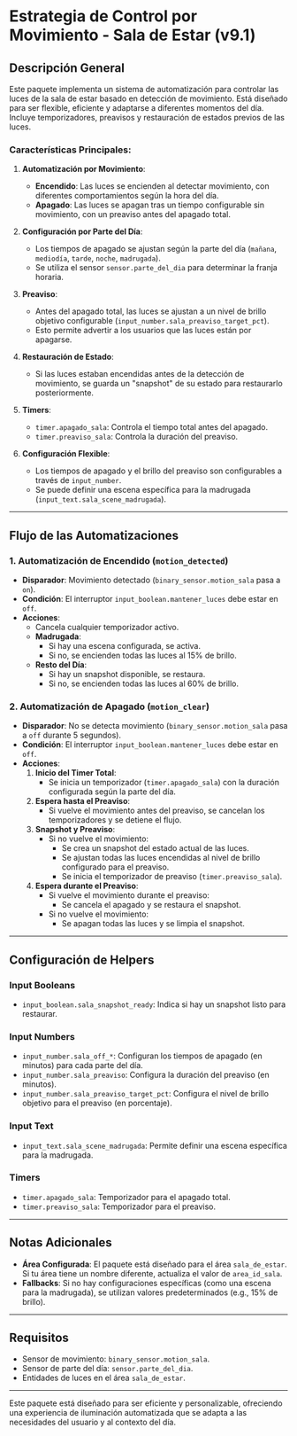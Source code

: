 # Estrategia de Control por Movimiento - Sala de Estar (v9.1)

## Descripción General

Este paquete implementa un sistema de automatización para controlar las luces de la sala de estar basado en detección de movimiento. Está diseñado para ser flexible, eficiente y adaptarse a diferentes momentos del día. Incluye temporizadores, preavisos y restauración de estados previos de las luces.

### Características Principales:
1. **Automatización por Movimiento**:
   - **Encendido**: Las luces se encienden al detectar movimiento, con diferentes comportamientos según la hora del día.
   - **Apagado**: Las luces se apagan tras un tiempo configurable sin movimiento, con un preaviso antes del apagado total.

2. **Configuración por Parte del Día**:
   - Los tiempos de apagado se ajustan según la parte del día (`mañana`, `mediodía`, `tarde`, `noche`, `madrugada`).
   - Se utiliza el sensor `sensor.parte_del_dia` para determinar la franja horaria.

3. **Preaviso**:
   - Antes del apagado total, las luces se ajustan a un nivel de brillo objetivo configurable (`input_number.sala_preaviso_target_pct`).
   - Esto permite advertir a los usuarios que las luces están por apagarse.

4. **Restauración de Estado**:
   - Si las luces estaban encendidas antes de la detección de movimiento, se guarda un "snapshot" de su estado para restaurarlo posteriormente.

5. **Timers**:
   - `timer.apagado_sala`: Controla el tiempo total antes del apagado.
   - `timer.preaviso_sala`: Controla la duración del preaviso.

6. **Configuración Flexible**:
   - Los tiempos de apagado y el brillo del preaviso son configurables a través de `input_number`.
   - Se puede definir una escena específica para la madrugada (`input_text.sala_scene_madrugada`).

---

## Flujo de las Automatizaciones

### 1. **Automatización de Encendido (`motion_detected`)**
   - **Disparador**: Movimiento detectado (`binary_sensor.motion_sala` pasa a `on`).
   - **Condición**: El interruptor `input_boolean.mantener_luces` debe estar en `off`.
   - **Acciones**:
     - Cancela cualquier temporizador activo.
     - **Madrugada**:
       - Si hay una escena configurada, se activa.
       - Si no, se encienden todas las luces al 15% de brillo.
     - **Resto del Día**:
       - Si hay un snapshot disponible, se restaura.
       - Si no, se encienden todas las luces al 60% de brillo.

### 2. **Automatización de Apagado (`motion_clear`)**
   - **Disparador**: No se detecta movimiento (`binary_sensor.motion_sala` pasa a `off` durante 5 segundos).
   - **Condición**: El interruptor `input_boolean.mantener_luces` debe estar en `off`.
   - **Acciones**:
     1. **Inicio del Timer Total**:
        - Se inicia un temporizador (`timer.apagado_sala`) con la duración configurada según la parte del día.
     2. **Espera hasta el Preaviso**:
        - Si vuelve el movimiento antes del preaviso, se cancelan los temporizadores y se detiene el flujo.
     3. **Snapshot y Preaviso**:
        - Si no vuelve el movimiento:
          - Se crea un snapshot del estado actual de las luces.
          - Se ajustan todas las luces encendidas al nivel de brillo configurado para el preaviso.
          - Se inicia el temporizador de preaviso (`timer.preaviso_sala`).
     4. **Espera durante el Preaviso**:
        - Si vuelve el movimiento durante el preaviso:
          - Se cancela el apagado y se restaura el snapshot.
        - Si no vuelve el movimiento:
          - Se apagan todas las luces y se limpia el snapshot.

---

## Configuración de Helpers

### **Input Booleans**
- `input_boolean.sala_snapshot_ready`: Indica si hay un snapshot listo para restaurar.

### **Input Numbers**
- `input_number.sala_off_*`: Configuran los tiempos de apagado (en minutos) para cada parte del día.
- `input_number.sala_preaviso`: Configura la duración del preaviso (en minutos).
- `input_number.sala_preaviso_target_pct`: Configura el nivel de brillo objetivo para el preaviso (en porcentaje).

### **Input Text**
- `input_text.sala_scene_madrugada`: Permite definir una escena específica para la madrugada.

### **Timers**
- `timer.apagado_sala`: Temporizador para el apagado total.
- `timer.preaviso_sala`: Temporizador para el preaviso.

---

## Notas Adicionales
- **Área Configurada**: El paquete está diseñado para el área `sala_de_estar`. Si tu área tiene un nombre diferente, actualiza el valor de `area_id_sala`.
- **Fallbacks**: Si no hay configuraciones específicas (como una escena para la madrugada), se utilizan valores predeterminados (e.g., 15% de brillo).

---

## Requisitos
- Sensor de movimiento: `binary_sensor.motion_sala`.
- Sensor de parte del día: `sensor.parte_del_dia`.
- Entidades de luces en el área `sala_de_estar`.

---

Este paquete está diseñado para ser eficiente y personalizable, ofreciendo una experiencia de iluminación automatizada que se adapta a las necesidades del usuario y al contexto del día.